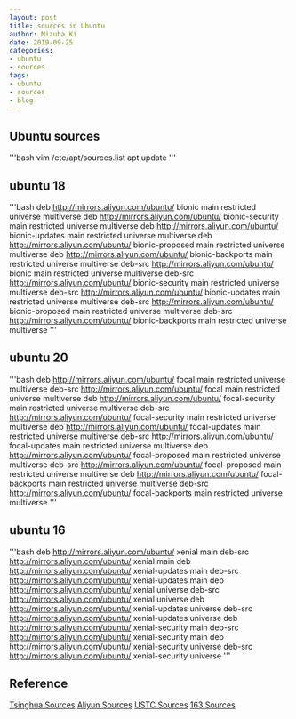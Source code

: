 ```yaml
---
layout: post
title: sources in Ubuntu
author: Mizuha Ki
date: 2019-09-25
categories:
- ubuntu
- sources
tags:
- ubuntu
- sources
- blog
---
```


## Ubuntu sources
'''bash
vim /etc/apt/sources.list
apt update
'''

## ubuntu 18
'''bash
deb http://mirrors.aliyun.com/ubuntu/ bionic main restricted universe multiverse
deb http://mirrors.aliyun.com/ubuntu/ bionic-security main restricted universe multiverse
deb http://mirrors.aliyun.com/ubuntu/ bionic-updates main restricted universe multiverse
deb http://mirrors.aliyun.com/ubuntu/ bionic-proposed main restricted universe multiverse
deb http://mirrors.aliyun.com/ubuntu/ bionic-backports main restricted universe multiverse
deb-src http://mirrors.aliyun.com/ubuntu/ bionic main restricted universe multiverse
deb-src http://mirrors.aliyun.com/ubuntu/ bionic-security main restricted universe multiverse
deb-src http://mirrors.aliyun.com/ubuntu/ bionic-updates main restricted universe multiverse
deb-src http://mirrors.aliyun.com/ubuntu/ bionic-proposed main restricted universe multiverse
deb-src http://mirrors.aliyun.com/ubuntu/ bionic-backports main restricted universe multiverse
'''

## ubuntu 20
'''bash
deb http://mirrors.aliyun.com/ubuntu/ focal main restricted universe multiverse
deb-src http://mirrors.aliyun.com/ubuntu/ focal main restricted universe multiverse
​deb http://mirrors.aliyun.com/ubuntu/ focal-security main restricted universe multiverse
deb-src http://mirrors.aliyun.com/ubuntu/ focal-security main restricted universe multiverse
​deb http://mirrors.aliyun.com/ubuntu/ focal-updates main restricted universe multiverse
deb-src http://mirrors.aliyun.com/ubuntu/ focal-updates main restricted universe multiverse
​deb http://mirrors.aliyun.com/ubuntu/ focal-proposed main restricted universe multiverse
deb-src http://mirrors.aliyun.com/ubuntu/ focal-proposed main restricted universe multiverse
​deb http://mirrors.aliyun.com/ubuntu/ focal-backports main restricted universe multiverse
deb-src http://mirrors.aliyun.com/ubuntu/ focal-backports main restricted universe multiverse
'''

## ubuntu 16
'''bash
deb http://mirrors.aliyun.com/ubuntu/ xenial main
deb-src http://mirrors.aliyun.com/ubuntu/ xenial main
​deb http://mirrors.aliyun.com/ubuntu/ xenial-updates main
deb-src http://mirrors.aliyun.com/ubuntu/ xenial-updates main
​deb http://mirrors.aliyun.com/ubuntu/ xenial universe
deb-src http://mirrors.aliyun.com/ubuntu/ xenial universe
deb http://mirrors.aliyun.com/ubuntu/ xenial-updates universe
deb-src http://mirrors.aliyun.com/ubuntu/ xenial-updates universe
​deb http://mirrors.aliyun.com/ubuntu/ xenial-security main
deb-src http://mirrors.aliyun.com/ubuntu/ xenial-security main
deb http://mirrors.aliyun.com/ubuntu/ xenial-security universe
deb-src http://mirrors.aliyun.com/ubuntu/ xenial-security universe
'''

## Reference
[Tsinghua Sources](https://mirrors.tuna.tsinghua.edu.cn/help/ubuntu/)
[Aliyun Sources](https://developer.aliyun.com/)
[USTC Sources](https://mirrors.ustc.edu.cn/)
[163 Sources](http://mirrors.163.com/)
